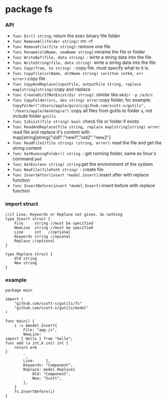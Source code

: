 # package fs

### API
- `func Dir() string`: return the exec binary file folder
- `func RemoveAll(folder string)`: rm -rf
- `func RemoveFile(file string)`: remove one file
- `func Rename(oldName, newName string)`:rename the file or folder
- `func WriteBuf(file, data string) `: wirte a string data into the file
- `func WriteString(file, data string) `wirte a string data into the file
- `func Copy(from, to string) `: copy file, must specify what to it is.
- `func CopyFile(srcName, dstName string) (written int64, err error)`:copy file
- `func CopyAndReplace(inputFile, outputFile string, replace map[string]string)`:copy and replace
- `func CreateDirIfNotExist(dir string)`: similar like `mkdir -p /a/b/c`
- `func CopyFolder(src, des string) error`:copy folder, for example: `CopyFolder("/Users/apple/go/src/github.com/scott-x/gutils", "/Users/apple/desktop/a")` :copy all files from gutils to folder `a`, not include folder `gutils`
- `func IsExist(file string) bool`: check file or folder if exists
- `func ReadAndReplace(file string, replace map[string]string) error`: read file and replace it's content with map[string]string{"old1":"new1","old2":"new2"}
- `func ReadFile1(file string) (string, error)`: read the file and get the string content
- `func GetRunningFolder() string `: get running folder, same as linux's command `pwd`
- `func GetEnv(env string) string`:get the environment of the system
- `func NewFile(filePath string) `: create file
- `func InsertAfter(insert *model.Insert)`:insert after with replace function
- `func InsertBefore(insert *model.Insert)`:insert before with replace function

### import struct

```golang
//if Line, Keywords or Replace not given, do nothing
type Insert struct {
	File     string //must be specified
	NewLine  string //must be specified
	Line     int   //optional
	Keywords string //opional
	Replace //optional
}

type Replace struct {
	Old string
	New string
}
```

### example

```golang
package main

import (
	"github.com/scott-x/gutils/fs"
	"github.com/scott-x/gutils/model"
)

func main() {
	i := &model.Insert{
		File: "app.js",
		NewLine: `
import { Hello } from "hello";
func add (a int,b int) int {
	return a+b
}
		`,
		Line:     1,
		Keywords: "Component",
		Replace: model.Replace{
			Old: "Component",
			New: "Scott",
		},
	}
	fs.InsertBefore(i)
}

```